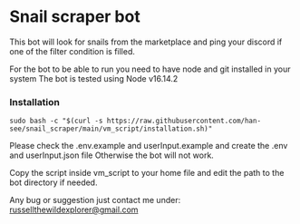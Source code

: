 # Snail scraper bot

This bot will look for snails from the marketplace and ping your discord if one of the filter condition is filled.

For the bot to be able to run you need to have node and git installed in your system
The bot is tested using Node v16.14.2

### Installation

`sudo bash -c "$(curl -s https://raw.githubusercontent.com/han-see/snail_scraper/main/vm_script/installation.sh)"`

Please check the .env.example and userInput.example and create the .env and userInput.json file
Otherwise the bot will not work.

Copy the script inside vm_script to your home file and edit the path to the bot directory if needed.

Any bug or suggestion just contact me under:
russellthewildexplorer@gmail.com
